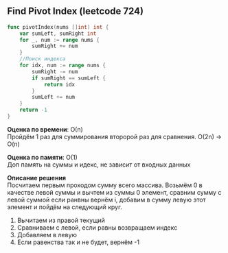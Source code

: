 ## Find Pivot Index (leetcode 724)    

```go
func pivotIndex(nums []int) int {
	var sumLeft, sumRight int
	for _, num := range nums {
		sumRight += num
	}
	//Поиск индекса
	for idx, num := range nums {
		sumRight -= num
		if sumRight == sumLeft {
			return idx
		}
		sumLeft += num
	}
	return -1
}
```

**Оценка по времени**: О(n)  
Пройдём 1 раз для суммирования второрой раз для сравнения. O(2n) -> O(n)

**Оценка по памяти**: О(1)  
Доп память на суммы и идекс, не зависит от входных данных

**Описание решения**  
Посчитаем первым проходом сумму всего массива. Возьмём 0 в качестве левой суммы и вычтем из суммы 0 элемент, сравним сумму с левой суммой если ранвны вернём i, добавим в сумму левую этот элемент и пойдём на следующий круг. 
1. Вычитаем из правой текущий
2. Сравниваем с левой, если равны возвращаем индекс
3. Добавляем в левую
4. Если равенства так и не будет, вернём -1